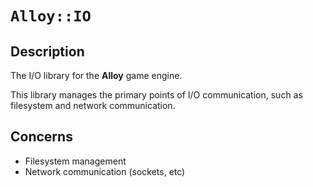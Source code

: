 # `Alloy::IO`

## Description

The I/O library for the **Alloy** game engine.

This library manages the primary points of I/O communication, such as
filesystem and network communication.

## Concerns

* Filesystem management
* Network communication (sockets, etc)